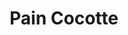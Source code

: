 ---
layout: recette
categories: [recettes]
hidden: true
lang: fr
sitemap: false
title: Pain Cocotte
type: boulangerie
withYeast: true
recettes:
  Classique:
    ingredients: 
      - nom: eau
        qte: 300
        unite: gr
      - nom: levure sèche
        qte: 6
        unite: gr
      - nom: farine T55
        qte: 510
        unite: gr
      - nom: sel
        qte: 13
        unite: gr
    etapes:
      - label: Pétrissage et Pointage
        details:
          - Dans le récipient de la machine à pain, verser le mélange eau-levure
          - Ajouter la farine
          - Ajouter le sel
          - Lancer le programme "pétrissage seulement"
      - label: Boulage
        details:
          - Dégazer
          - Bouler
          - Beurrer et fariner la cocotte
          - Déposer le pâton dans la cocotte
          - Grigner
          - Humidifier le dessus du pâton
          - Saupoudrer de farine
          - Placer la cocotte fermée dans le four froid
    cuisson: 
      - Cuire 1h à 240°C 
      - Sortir le pain de la cocotte
      - Le laisser ressuer sur une grille
      - Le conserver enveloppé dans un linge propre
---